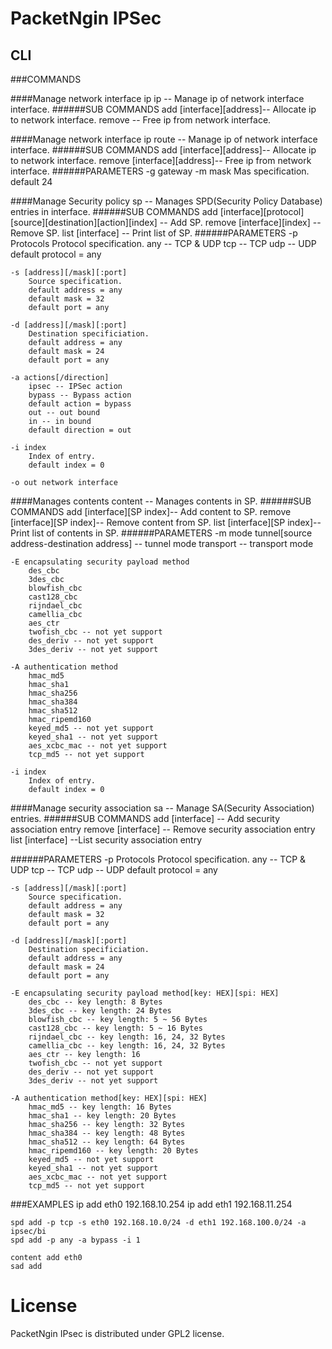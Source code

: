 # PacketNgin IPSec

## CLI

###COMMANDS

####Manage network interface ip
	ip -- Manage ip of network interface interface.
######SUB COMMANDS
	add [interface][address]-- Allocate ip to network interface.
	remove -- Free ip from network interface.

####Manage network interface ip
	route -- Manage ip of network interface interface.
######SUB COMMANDS
	add [interface][address]-- Allocate ip to network interface.
	remove [interface][address]-- Free ip from network interface.
######PARAMETERS
	-g gateway
	-m mask
		Mas specification.
		default 24

####Manage Security policy
	sp -- Manages SPD(Security Policy Database) entries in interface.
######SUB COMMANDS
	add [interface][protocol][source][destination][action][index] -- Add SP.
	remove [interface][index] -- Remove SP.
	list [interface] -- Print list of SP.
######PARAMETERS
	-p Protocols
		Protocol specification.
		any -- TCP & UDP
		tcp -- TCP
		udp -- UDP
		default protocol = any

	-s [address][/mask][:port]
		Source specification.
		default address = any
		default mask = 32
		default port = any

	-d [address][/mask][:port]
		Destination specificiation.
		default address = any
		default mask = 24
		default port = any

	-a actions[/direction]
		ipsec -- IPSec action
		bypass -- Bypass action
		default action = bypass
		out -- out bound
		in -- in bound
		default direction = out

	-i index
		Index of entry.
		default index = 0

	-o out network interface

####Manages contents
	content -- Manages contents in SP.
######SUB COMMANDS
	add [interface][SP index]-- Add content to SP.
	remove [interface][SP index]-- Remove content from SP.
	list [interface][SP index]-- Print list of contents in SP.
######PARAMETERS
	-m mode
		tunnel[source address-destination address] -- tunnel mode
		transport -- transport mode

	-E encapsulating security payload method
		des_cbc
		3des_cbc
		blowfish_cbc
		cast128_cbc
		rijndael_cbc
		camellia_cbc
		aes_ctr
		twofish_cbc -- not yet support
		des_deriv -- not yet support
		3des_deriv -- not yet support

	-A authentication method
		hmac_md5
		hmac_sha1
		hmac_sha256
		hmac_sha384
		hmac_sha512
		hmac_ripemd160
		keyed_md5 -- not yet support
		keyed_sha1 -- not yet support
		aes_xcbc_mac -- not yet support
		tcp_md5 -- not yet support

	-i index
		Index of entry.
		default index = 0

####Manage security association
	sa -- Manage SA(Security Association) entries.
######SUB COMMANDS
	add [interface] -- Add security association entry
	remove [interface] -- Remove security association entry
	list [interface] --List security association entry

######PARAMETERS
	-p Protocols
		Protocol specification.
		any -- TCP & UDP
		tcp -- TCP
		udp -- UDP
		default protocol = any

	-s [address][/mask][:port]
		Source specification.
		default address = any
		default mask = 32
		default port = any

	-d [address][/mask][:port]
		Destination specificiation.
		default address = any
		default mask = 24
		default port = any

	-E encapsulating security payload method[key: HEX][spi: HEX]
		des_cbc -- key length: 8 Bytes
		3des_cbc -- key length: 24 Bytes
		blowfish_cbc -- key length: 5 ~ 56 Bytes
		cast128_cbc -- key length: 5 ~ 16 Bytes
		rijndael_cbc -- key length: 16, 24, 32 Bytes
		camellia_cbc -- key length: 16, 24, 32 Bytes
		aes_ctr -- key length: 16
		twofish_cbc -- not yet support
		des_deriv -- not yet support
		3des_deriv -- not yet support

	-A authentication method[key: HEX][spi: HEX]
		hmac_md5 -- key length: 16 Bytes
		hmac_sha1 -- key length: 20 Bytes
		hmac_sha256 -- key length: 32 Bytes
		hmac_sha384 -- key length: 48 Bytes
		hmac_sha512 -- key length: 64 Bytes
		hmac_ripemd160 -- key length: 20 Bytes
		keyed_md5 -- not yet support
		keyed_sha1 -- not yet support
		aes_xcbc_mac -- not yet support
		tcp_md5 -- not yet support

###EXAMPLES
	ip add eth0 192.168.10.254
	ip add eth1 192.168.11.254

	spd add -p tcp -s eth0 192.168.10.0/24 -d eth1 192.168.100.0/24 -a ipsec/bi
	spd add -p any -a bypass -i 1

	content add eth0
	sad add

# License

PacketNgin IPsec is distributed under GPL2 license.
